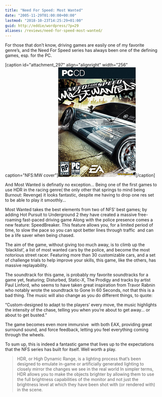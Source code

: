 ```yaml
---
title: "Need For Speed: Most Wanted"
date: "2005-11-29T01:00:00+00:00"
lastmod: "2018-10-23T14:25:29+01:00"
guid: http://eddie/wordpress/?p=29
aliases: /reviews/need-for-speed-most-wanted/
---
```


For those that don’t know, driving games are easily one of my favorite genre’s, and the Need For Speed series has always been one of the defining games, esp. for the PC.

\[caption id="attachment\_297" align="alignright" width="256" caption="NFS:MW cover"\]![NFS:MW cover](images/nfsmw-win-cover.jpg "Buy now at Amazon")\[/caption\]

And Most Wanted is definatly no exception...
Being one of the first games to use HDR in the racing genre( the only other that springs to mind being Burnout: Revenge) it looks fantastic, despite me having to drop one res set to be able to play it smoothly...

Most Wanted takes the best elements from two of NFS’ best games; by adding Hot Pursuit to Underground 2 they have created a massive free-roaming fast-paced driving game
Along with the police presence comes a new feature: SpeedBreaker.
This feature allows you, for a limited period of time, to slow the pace so you can spot better lines through traffic  and can be a life saver when being chased.

The aim of the game, without giving too much away, is to climb up the ‘blacklist’, a list of most wanted cars by the police, and become the most notorious street racer.
Featuring more than 30 customizable cars, and a set of challenge trials to help improve your skills, this game, like the others, has massive replayability.

The soundtrack for this game, is probably my favorite soundtracks for a game yet, featuring; Disturbed, Static-X, The Prodigy and tracks by artist Paul Linford, who seems to have taken great inspiration from Travor Rabnin who notably wrote the soundtrack to Gone In 60 Seconds, not that this is a bad thing.
The music will also change as you do different things, to quote:

“Custom-designed to adapt to the players’ every move, the music highlights the intensity of the chase, telling you when you’re about to get away... or about to get busted.”

The game becomes even more immursive  with both EAX, providing great surround sound, and force feedback, letting you feel everything coming through the wheels.

To sum up, this is indeed a fantastic game that lives up to the expectations that the NFS series has built for itself. Well worth a play.

> HDR, or High Dynamic Range, is a lighting process that’s been designed to emulate in-game or artificially generated lighting to closely mirror the changes we see in the real world In simpler terms, HDR allows you to make the objects brighter by allowing them to use the full brightness capabilities of the monitor and not just the brightness level at which they have been shot with (or rendered with) in the scene.
